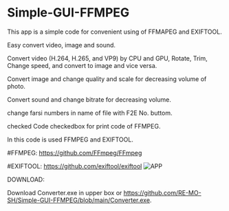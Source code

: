 # Simple-GUI-FFMPEG
  

This app is a simple code for convenient using of FFMAPEG and EXIFTOOL.

Easy convert video, image and sound.

Convert video (H.264, H.265, and VP9) by CPU and GPU, Rotate, Trim, Change speed, and convert to image and vice versa.

Convert image and change quality and scale for decreasing volume of photo.

Convert sound and change bitrate for decreasing volume.

change farsi numbers in name of file with F2E No. buttom.

checked Code checkedbox for print code of FFMPEG.

In this code is used FFMPEG and EXIFTOOL.

#FFMPEG: https://github.com/FFmpeg/FFmpeg

#EXIFTOOL: https://github.com/exiftool/exiftool
![APP](https://github.com/RE-MO-SH/Simple-GUI-FFMPEG/assets/137638879/aeeb2b56-fe0c-4d0e-9586-e916b1b45e69)

DOWNLOAD:

Download Converter.exe in upper box or https://github.com/RE-MO-SH/Simple-GUI-FFMPEG/blob/main/Converter.exe.
